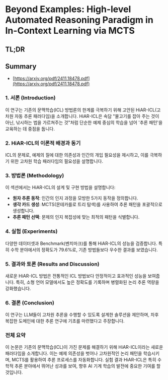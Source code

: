 # Beyond Examples: High-level Automated Reasoning Paradigm in In-Context Learning via MCTS
## TL;DR
## Summary
- [https://arxiv.org/pdf/2411.18478.pdf](https://arxiv.org/pdf/2411.18478.pdf)

### 1. 서론 (Introduction)
이 연구는 기존의 문맥학습(ICL) 방법론의 한계를 극복하기 위해 고안된 HiAR-ICL(고차원 자동 추론 패러다임)을 소개합니다. HiAR-ICL은 속담 "물고기를 잡아 주는 것이 아닌, 낚시하는 법을 가르쳐주는 것"처럼 단순한 예제 중심의 학습을 넘어 '추론 패턴'을 교육하는 데 중점을 둡니다.

### 2. HiAR-ICL의 이론적 배경과 동기
ICL의 문제로, 예제의 질에 대한 의존성과 인간의 개입 필요성을 제시하고, 이를 극복하기 위한 고차원 학습 패러다임의 필요성을 설명합니다.

### 3. 방법론 (Methodology)
이 섹션에서는 HiAR-ICL의 설계 및 구현 방법을 설명합니다:
- **원자 추론 동작**: 인간의 인지 과정을 모방한 5가지 동작을 정의합니다.
- **생각 카드 생성**: MCTS(몬테카를로 트리 탐색)를 사용하여 추론 패턴을 포괄적으로 생성합니다.
- **추론 패턴 선택**: 문제의 인지 복잡성에 맞는 최적의 패턴을 식별합니다.

### 4. 실험 (Experiments)
다양한 데이터셋과 Benchmark(벤치마크)를 통해 HiAR-ICL의 성능을 검증합니다. 특히 수학 분야에서의 정확도가 79.6%로, 기존 방법들보다 우수한 결과를 보였습니다.

### 5. 결과와 토론 (Results and Discussion)
새로운 HiAR-ICL 방법은 전통적인 ICL 방법보다 안정적이고 효과적인 성능을 보여줍니다. 특히, 소형 언어 모델에서도 높은 정확도를 기록하며 병렬화된 논리 추론 역량을 강화했습니다.

### 6. 결론 (Conclusion)
이 연구는 LLM들이 고차원 추론을 수행할 수 있도록 설계한 솔루션을 제안하며, 차후 복잡한 도메인에 대한 추론 연구에 기초를 마련했다고 주장합니다.

### 전체 요약
이 논문은 기존의 문맥학습(ICL)이 가진 문제를 해결하기 위해 HiAR-ICL이라는 새로운 패러다임을 소개합니다. 이는 예제 의존성을 벗어나 고차원적인 논리 패턴을 학습시키며, MCTS를 활용하여 추론 프로세스를 자동화합니다. 실험 결과 HiAR-ICL은 특히 수학적 추론 분야에서 뛰어난 성과를 보여, 향후 AI 기계 학습의 발전에 중요한 기여를 할 것입니다.